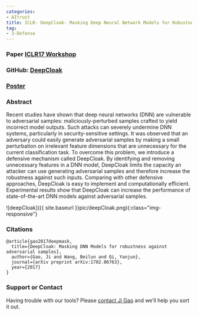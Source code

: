```yaml
---
categories:
- AItrust
title: ICLR- DeepCloak- Masking Deep Neural Network Models for Robustness against Adversarial Samples
tag:
- 3-Defense
---
```



### Paper [ICLR17 Workshop](https://arxiv.org/abs/1702.06763)

### GitHub: [DeepCloak](https://github.com/qdata/deepcloak)

### [Poster](https://qiyanjun.github.io/Homepage//paperA14/2017-ICLRposter_deepCloak.pdf)

### Abstract
Recent studies have shown that deep neural networks (DNN) are vulnerable to adversarial samples: maliciously-perturbed samples crafted to yield incorrect model outputs. Such attacks can severely undermine DNN systems, particularly in security-sensitive settings. It was observed that an adversary could easily generate adversarial samples by making a small perturbation on irrelevant feature dimensions that are unnecessary for the current classification task. To overcome this problem, we introduce a defensive mechanism called DeepCloak. By identifying and removing unnecessary features in a DNN model, DeepCloak limits the capacity an attacker can use generating adversarial samples and therefore increase the robustness against such inputs. Comparing with other defensive approaches, DeepCloak is easy to implement and computationally efficient. Experimental results show that DeepCloak can increase the performance of state-of-the-art DNN models against adversarial samples.

![deepCloak]({{ site.baseurl }}pic/deepCloak.png){:class="img-responsive"}


### Citations

```
@article{gao2017deepmask,
  title={DeepCloak: Masking DNN Models for robustness against adversarial samples},
  author={Gao, Ji and Wang, Beilun and Qi, Yanjun},
  journal={arXiv preprint arXiv:1702.06763},
  year={2017}
}
```


### Support or Contact

Having trouble with our tools? Please [contact Ji Gao](mailto:jg6yd@virginia.edu) and we’ll help you sort it out.
